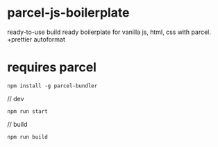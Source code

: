 # parcel-js-boilerplate
ready-to-use build ready boilerplate for vanilla js, html, css with parcel.
+prettier autoformat

# requires parcel
```
npm install -g parcel-bundler
```

// dev
```
npm run start
```


// build
```
npm run build
```
